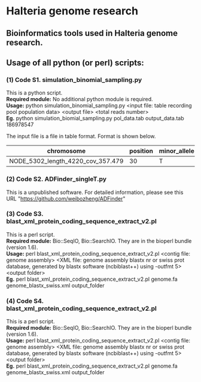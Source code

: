 # Halteria genome research
## Bioinformatics tools used in Halteria genome research.  
## Usage of all python (or perl) scripts:  
### (1) Code S1. simulation_binomial_sampling.py  
This is a python script.  
**Required module:** No additional python module is required.  
**Usage:** python simulation_binomial_sampling.py \<input file: table recording pool population data\> \<output file\> \<total reads number\>   
  **Eg.** python simulation_biomial_sampling.py pol_data.tab output_data.tab 186978547  
  
The input file is a file in table format. Format is shown below.  

|chromosome|position|minor_allele|MAF|major_allele|MAAF|position_type|poly_type|reads_num|gene|
|---|---|---|---|---|---|---|---|---|---|
|NODE_5302_length_4220_cov_357.479|30|T|0.264044943820225|A|0.69873595505618|inter_genic|bi|1424|NULL|  

### (2) Code S2. ADFinder_singleT.py  
This is a unpublished software. For detailed information, please see this URL "https://github.com/weibozheng/ADFinder"  

### (3) Code S3. blast_xml_protein_coding_sequence_extract_v2.pl  
This is a perl script.  
**Required module:** Bio::SeqIO, Bio::SearchIO. They are in the bioperl bundle (version 1.6).  
**Usage:** perl blast_xml_protein_coding_sequence_extract_v2.pl \<contig file: genome assembly\> \<XML file: genome assembly blastx nr or swiss prot database, generated by blastx software (ncbiblast++) using -outfmt 5\> \<output folder\>   
  **Eg.** perl blast_xml_protein_coding_sequence_extract_v2.pl genome.fa genome_blastx_swiss.xml output_folder  
  
### (4) Code S4. blast_xml_protein_coding_sequence_extract_v2.pl  
This is a perl script.  
**Required module:** Bio::SeqIO, Bio::SearchIO. They are in the bioperl bundle (version 1.6).  
**Usage:** perl blast_xml_protein_coding_sequence_extract_v2.pl \<contig file: genome assembly\> \<XML file: genome assembly blastx nr or swiss prot database, generated by blastx software (ncbiblast++) using -outfmt 5\> \<output folder\>   
  **Eg.** perl blast_xml_protein_coding_sequence_extract_v2.pl genome.fa genome_blastx_swiss.xml output_folder  
